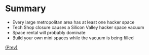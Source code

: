 # Summary

* Every large metropolitan area has at least one hacker space
* Tech Shop closure causes a Silicon Valley hacker space vacuum
* Space rental will probably dominate
* Build your own mini spaces while the vacuum is being filled

[(Prev)](../space/README.md)
